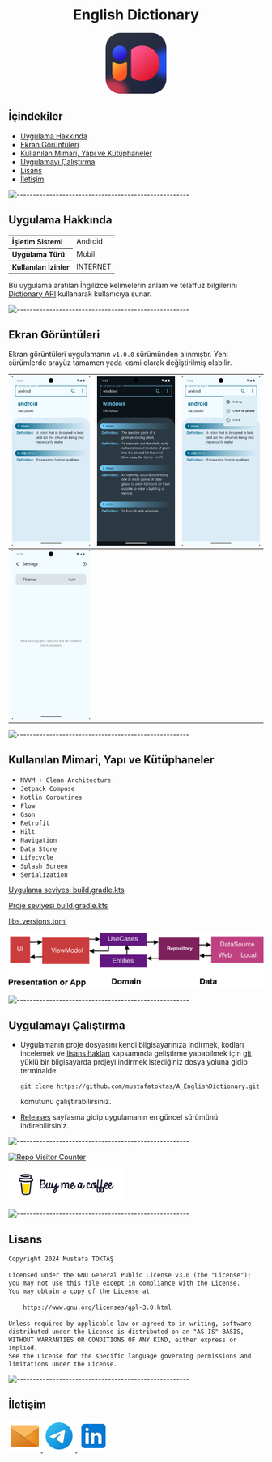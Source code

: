 <h1 align="center">English Dictionary</h1>

<div align="center">
  <img src="./Readme Resources/English Dictionary Logo.png" alt="Logo" width="120"/>
</div>

## **İçindekiler**

- [Uygulama Hakkında](#uygulama-hakkında)
- [Ekran Görüntüleri](#ekran-görüntüleri)
- [Kullanılan Mimari, Yapı ve Kütüphaneler](#kullanılan-mimari-yapı-ve-kütüphaneler)
- [Uygulamayı Çalıştırma](#uygulamayı-çalıştırma)
- [Lisans](#lisans)
- [İletişim](#i̇letişim)


![-----------------------------------------------------](./Readme%20Resources/Çizgi.png)

## Uygulama Hakkında

<table>
  <tr>
    <th style="text-align: left; font-weight: bold;">İşletim Sistemi</th>
    <td style="text-align: left;">Android</td>
  </tr>
  <tr>
    <th style="text-align: left; font-weight: bold;">Uygulama Türü</th>
    <td style="text-align: left;">Mobil</td>
  </tr>
  <tr>
    <th style="text-align: left; font-weight: bold;">Kullanılan İzinler</th>
    <td style="text-align: left;">INTERNET</td>
  </tr>
</table>

Bu uygulama aratılan İngilizce kelimelerin anlam ve telaffuz bilgilerini
[Dictionary API](https://dictionaryapi.dev) kullanarak kullanıcıya sunar.


![-----------------------------------------------------](./Readme%20Resources/Çizgi.png)

## Ekran Görüntüleri

Ekran görüntüleri uygulamanın `v1.0.0` sürümünden alınmıştır. Yeni sürümlerde arayüz tamamen yada kısmi olarak değiştirilmiş olabilir.

| ![Ekran Görüntüsü 1](./Readme%20Resources/Ekran%20Görüntüleri/Ekran%20Görüntüsü%201.png) | ![Ekran Görüntüsü 2](./Readme%20Resources/Ekran%20Görüntüleri/Ekran%20Görüntüsü%202.png) | ![Ekran Görüntüsü 3](./Readme%20Resources/Ekran%20Görüntüleri/Ekran%20Görüntüsü%203.png) |
| ---------------------------------------------------------------------------------------- | ---------------------------------------------------------------------------------------- | ---------------------------------------------------------------------------------------- |
| ![Ekran Görüntüsü 4](./Readme%20Resources/Ekran%20Görüntüleri/Ekran%20Görüntüsü%204.png) |                                                                                          |                                                                                          |


![-----------------------------------------------------](./Readme%20Resources/Çizgi.png)

## Kullanılan Mimari, Yapı ve Kütüphaneler

- `MVVM + Clean Architecture`
- `Jetpack Compose`
- `Kotlin Coroutines`
- `Flow`
- `Gson`
- `Retrofit`
- `Hilt`
- `Navigation`
- `Data Store`
- `Lifecycle`
- `Splash Screen`
- `Serialization`

[Uygulama seviyesi build.gradle.kts](./app/build.gradle.kts)

[Proje seviyesi build.gradle.kts](./build.gradle.kts)

[libs.versions.toml](./gradle/libs.versions.toml)

![MVVM Mimari Yapısı](./Readme%20Resources/Mimari/MVVM.png)


![-----------------------------------------------------](./Readme%20Resources/Çizgi.png)

## Uygulamayı Çalıştırma

- Uygulamanın proje dosyasını kendi bilgisayarınıza indirmek, kodları incelemek ve
  [lisans hakları](https://www.gnu.org/licenses/gpl-3.0.html) kapsamında geliştirme
  yapabilmek için [git](https://git-scm.com) yüklü bir bilgisayarda projeyi indirmek
  istediğiniz dosya yoluna gidip terminalde
  ```
  git clone https://github.com/mustafatoktas/A_EnglishDictionary.git
  ```
  komutunu çalıştırabilirsiniz.

- [Releases](https://github.com/mustafatoktas/A_EnglishDictionary/releases) sayfasına gidip
  uygulamanın en güncel sürümünü indirebilirsiniz.


![-----------------------------------------------------](./Readme%20Resources/Çizgi.png)

<a href="https://github.com/mustafatoktas/W.BE_RepoVisitorCounterAPI" target="_blank"> <img src="https://toktasoft.com/api/github2/repo-visitor-counter.php?repo=zfuqan924thbgcv&show_repo_name=1&show_date=1&show_brand=0" alt="Repo Visitor Counter"/> </a>

<a href="https://buymeacoffee.com/mustafatoktas" target="_blank"> <img src="./Readme Resources/İletişim/Buy Me a Coffee.png" alt="Buy Me a Coffee" height="64"/> </a>


![-----------------------------------------------------](./Readme%20Resources/Çizgi.png)

## Lisans

```
Copyright 2024 Mustafa TOKTAŞ

Licensed under the GNU General Public License v3.0 (the "License");
you may not use this file except in compliance with the License.
You may obtain a copy of the License at

    https://www.gnu.org/licenses/gpl-3.0.html

Unless required by applicable law or agreed to in writing, software
distributed under the License is distributed on an "AS IS" BASIS,
WITHOUT WARRANTIES OR CONDITIONS OF ANY KIND, either express or implied.
See the License for the specific language governing permissions and
limitations under the License.
```


![-----------------------------------------------------](./Readme%20Resources/Çizgi.png)

## İletişim

<a href="mailto:info@mustafatoktas.com"              target="_blank"> <img src="./Readme Resources/İletişim/Mail.png"     alt="Mail"     width="64"/> </a>
<a href="https://t.me/mustafatoktas00"               target="_blank"> <img src="./Readme Resources/İletişim/Telegram.png" alt="Telegram" width="64"/> </a>
<a href="https://www.linkedin.com/in/mustafatoktas/" target="_blank"> <img src="./Readme Resources/İletişim/LinkedIn.png" alt="LinkedIn" width="64"/> </a>